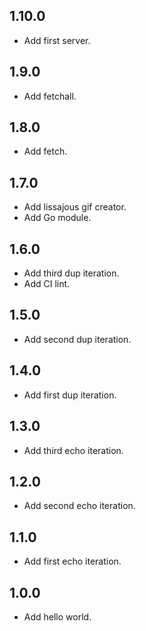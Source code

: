## 1.10.0
* Add first server.

## 1.9.0
* Add fetchall.

## 1.8.0
* Add fetch.

## 1.7.0
* Add lissajous gif creator.
* Add Go module.

## 1.6.0
* Add third dup iteration.
* Add CI lint.

## 1.5.0
* Add second dup iteration.

## 1.4.0
* Add first dup iteration.

## 1.3.0
* Add third echo iteration.

## 1.2.0
* Add second echo iteration.

## 1.1.0
* Add first echo iteration.

## 1.0.0
* Add hello world.
